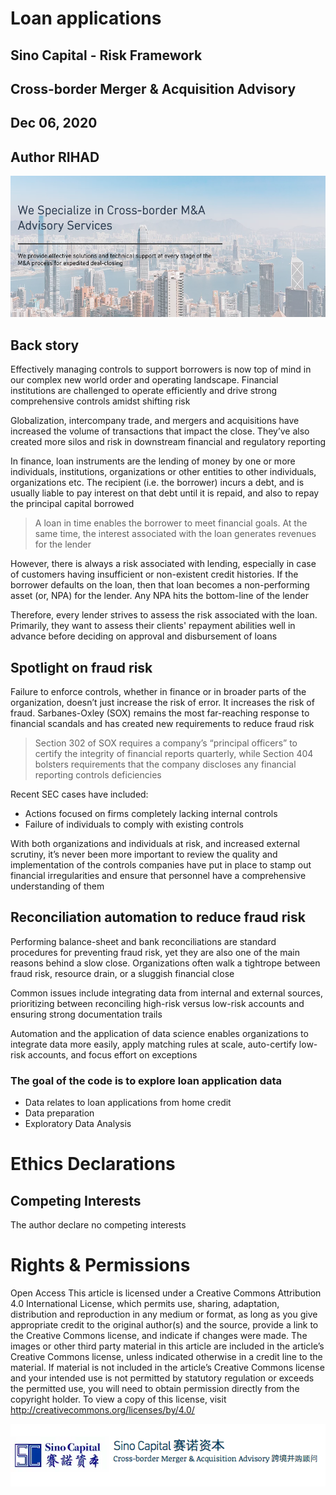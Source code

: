 # Loan applications
## Sino Capital - Risk Framework
## Cross-border Merger & Acquisition Advisory
## Dec 06, 2020
## Author RIHAD

<img src="./asset/background.png"/>

## Back story
Effectively managing controls to support borrowers is now top of mind in our complex new world order and operating landscape. Financial institutions are challenged to operate efficiently and drive strong comprehensive controls amidst shifting risk

Globalization, intercompany trade, and mergers and acquisitions have increased the volume of transactions that impact the close. They’ve also created more silos and risk in downstream financial and regulatory reporting

In finance, loan instruments are the lending of money by one or more individuals, institutions, organizations or other entities to other individuals, organizations etc. The recipient (i.e. the borrower) incurs a debt, and is usually liable to pay interest on that debt until it is repaid, and also to repay the principal capital borrowed

>A loan in time enables the borrower to meet financial goals. At the same time, the interest associated with the loan generates revenues for the lender

However, there is always a risk associated with lending, especially in case of customers having insufficient or non-existent credit histories. If the borrower defaults on the loan, then that loan becomes a non-performing asset (or, NPA) for the lender. Any NPA hits the bottom-line of the lender

Therefore, every lender strives to assess the risk associated with the loan. Primarily, they want to assess their clients' repayment abilities well in advance before deciding on approval and disbursement of loans

## Spotlight on fraud risk
Failure to enforce controls, whether in finance or in broader parts of the organization, doesn’t just increase the risk of error. It increases the risk of fraud. Sarbanes-Oxley (SOX) remains the most far-reaching response to financial scandals and has created new requirements to reduce fraud risk

>Section 302 of SOX requires a company’s “principal officers” to certify the integrity of financial reports quarterly, while Section 404 bolsters requirements that the company discloses any financial reporting controls deficiencies

Recent SEC cases have included:

* Actions focused on firms completely lacking internal controls
* Failure of individuals to comply with existing controls

With both organizations and individuals at risk, and increased external scrutiny, it’s never been more important to review the quality and implementation of the controls companies have put in place to stamp out financial irregularities and ensure that personnel have a comprehensive understanding of them

## Reconciliation automation to reduce fraud risk
Performing balance-sheet and bank reconciliations are standard procedures for preventing fraud risk, yet they are also one of the main reasons behind a slow close. Organizations often walk a tightrope between fraud risk, resource drain, or a sluggish financial close

Common issues include integrating data from internal and external sources, prioritizing between reconciling high-risk versus low-risk accounts and ensuring strong documentation trails

Automation and the application of data science enables organizations to integrate data more easily, apply matching rules at scale, auto-certify low-risk accounts, and focus effort on exceptions

### The goal of the code is to explore loan application data

* Data relates to loan applications from home credit
* Data preparation
* Exploratory Data Analysis

# Ethics Declarations
## Competing Interests
The author declare no competing interests

# Rights & Permissions
Open Access This article is licensed under a Creative Commons Attribution 4.0 International License, which permits use, sharing, adaptation, distribution and reproduction in any medium or format, as long as you give appropriate credit to the original author(s) and the source, provide a link to the Creative Commons license, and indicate if changes were made. The images or other third party material in this article are included in the article’s Creative Commons license, unless indicated otherwise in a credit line to the material. If material is not included in the article’s Creative Commons license and your intended use is not permitted by statutory regulation or exceeds the permitted use, you will need to obtain permission directly from the copyright holder. To view a copy of this license, visit http://creativecommons.org/licenses/by/4.0/

<img src="./asset/sign.png"/>
